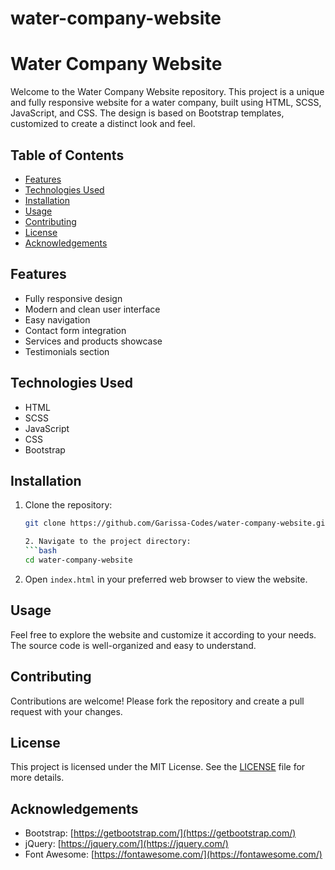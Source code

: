 # water-company-website

# Water Company Website

Welcome to the Water Company Website repository. This project is a unique and fully responsive website for a water company, built using HTML, SCSS, JavaScript, and CSS. The design is based on Bootstrap templates, customized to create a distinct look and feel.

## Table of Contents

- [Features](#features)
- [Technologies Used](#technologies-used)
- [Installation](#installation)
- [Usage](#usage)
- [Contributing](#contributing)
- [License](#license)
- [Acknowledgements](#acknowledgements)

## Features

- Fully responsive design
- Modern and clean user interface
- Easy navigation
- Contact form integration
- Services and products showcase
- Testimonials section

## Technologies Used

- HTML
- SCSS
- JavaScript
- CSS
- Bootstrap

## Installation

1. Clone the repository:
   ```bash
   git clone https://github.com/Garissa-Codes/water-company-website.git

   2. Navigate to the project directory:
   ```bash
   cd water-company-website
   ```

3. Open `index.html` in your preferred web browser to view the website.

## Usage

Feel free to explore the website and customize it according to your needs. The source code is well-organized and easy to understand.

## Contributing

Contributions are welcome! Please fork the repository and create a pull request with your changes.

## License

This project is licensed under the MIT License. See the [LICENSE](LICENSE) file for more details.

## Acknowledgements

- Bootstrap: [https://getbootstrap.com/](https://getbootstrap.com/)
- jQuery: [https://jquery.com/](https://jquery.com/)
- Font Awesome: [https://fontawesome.com/](https://fontawesome.com/)